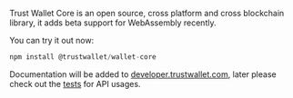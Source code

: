 Trust Wallet Core is an open source, cross platform and cross blockchain library, it adds beta support for WebAssembly recently.

You can try it out now:

```js
npm install @trustwallet/wallet-core
```

Documentation will be added to [developer.trustwallet.com](https://developer.trustwallet.com/wallet-core), later please check out the [tests](https://github.com/trustwallet/wallet-core/tree/master/wasm/tests) for API usages.
